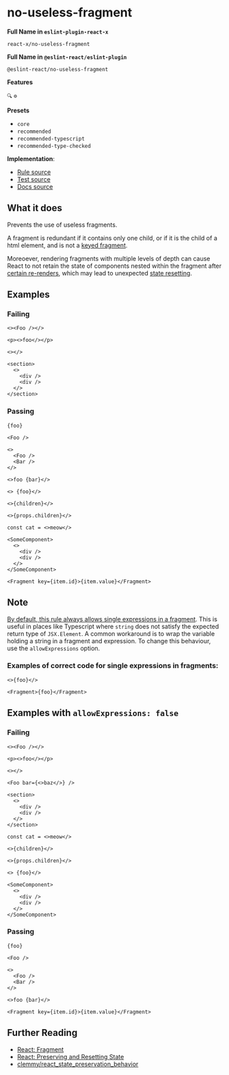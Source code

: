 # no-useless-fragment

**Full Name in `eslint-plugin-react-x`**

```plain copy
react-x/no-useless-fragment
```

**Full Name in `@eslint-react/eslint-plugin`**

```plain copy
@eslint-react/no-useless-fragment
```

**Features**

`🔍` `⚙️`

**Presets**

- `core`
- `recommended`
- `recommended-typescript`
- `recommended-type-checked`

**Implementation**:

- [Rule source](https://github.com/Rel1cx/eslint-react/tree/main/packages/plugins/eslint-plugin-react-x/src/rules/no-useless-fragment.ts)
- [Test source](https://github.com/Rel1cx/eslint-react/tree/main/packages/plugins/eslint-plugin-react-x/src/rules/no-useless-fragment.spec.ts)
- [Docs source](https://github.com/Rel1cx/eslint-react/tree/main/website/pages/docs/rules/no-useless-fragment.md)

## What it does

Prevents the use of useless fragments.

A fragment is redundant if it contains only one child, or if it is the child of a html element, and is not a [keyed fragment](https://react.dev/reference/react/Fragment#caveats).

Moreoever, rendering fragments with multiple levels of depth can cause React to not retain the state of components nested within the fragment after [certain re-renders](https://gist.github.com/clemmy/b3ef00f9507909429d8aa0d3ee4f986b), which may lead to unexpected [state resetting](https://react.dev/learn/preserving-and-resetting-state).

## Examples

### Failing

```tsx
<><Foo /></>

<p><>foo</></p>

<></>

<section>
  <>
    <div />
    <div />
  </>
</section>
```

### Passing

```tsx
{foo}

<Foo />

<>
  <Foo />
  <Bar />
</>

<>foo {bar}</>

<> {foo}</>

<>{children}</>

<>{props.children}</>

const cat = <>meow</>

<SomeComponent>
  <>
    <div />
    <div />
  </>
</SomeComponent>

<Fragment key={item.id}>{item.value}</Fragment>
```

## Note

[By default, this rule always allows single expressions in a fragment](https://github.com/Rel1cx/eslint-react/pull/188). This is useful in
places like Typescript where `string` does not satisfy the expected return type
of `JSX.Element`. A common workaround is to wrap the variable holding a string
in a fragment and expression. To change this behaviour, use the `allowExpressions` option.

### Examples of correct code for single expressions in fragments:

```tsx
<>{foo}</>

<Fragment>{foo}</Fragment>
```

## Examples with `allowExpressions: false`

### Failing

```tsx
<><Foo /></>

<p><>foo</></p>

<></>

<Foo bar={<>baz</>} />

<section>
  <>
    <div />
    <div />
  </>
</section>

const cat = <>meow</>

<>{children}</>

<>{props.children}</>

<> {foo}</>

<SomeComponent>
  <>
    <div />
    <div />
  </>
</SomeComponent>
```

### Passing

```tsx
{foo}

<Foo />

<>
  <Foo />
  <Bar />
</>

<>foo {bar}</>

<Fragment key={item.id}>{item.value}</Fragment>
```

## Further Reading

- [React: Fragment](https://react.dev/reference/react/Fragment)
- [React: Preserving and Resetting State](https://react.dev/learn/preserving-and-resetting-state)
- [clemmy/react_state_preservation_behavior](https://gist.github.com/clemmy/b3ef00f9507909429d8aa0d3ee4f986b)
